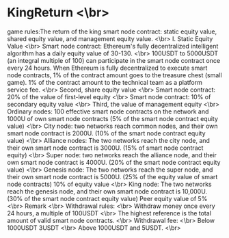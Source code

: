 # KingReturn  <\br>
game rules:The return of the king smart node contract: static equity value, shared equity value, and management equity value.  <\br>
        	I. Static Equity Value  <\br>
            Smart node contract: Ethereum's fully decentralized intelligent algorithm has a daily equity value of 30-130.  <\br>
            100USDT to 5000USDT (an integral multiple of 100) can participate in the smart node contract once every 24 hours. When Ethereum is fully decentralized to execute smart node contracts, 1% of the contract amount goes to the treasure chest (small game). 1% of the contract amount to the technical team as a platform service fee.  <\br>
            Second, share equity value  <\br>
            Smart node contract: 20% of the value of first-level equity  <\br>
            Smart node contract: 10% of secondary equity value  <\br>
            Third, the value of management equity  <\br>
            Ordinary nodes: 100 effective smart node contracts on the network and 1000U of own smart node contracts (5% of the smart node contract equity value)  <\br>
            City node: two networks reach common nodes, and their own smart node contract is 2000U. (10% of the smart node contract equity value)  <\br>
            Alliance nodes: The two networks reach the city node, and their own smart node contract is 3000U. (15% of smart node contract equity)  <\br>
            Super node: two networks reach the alliance node, and their own smart node contract is 4000U. (20% of the smart node contract equity value)  <\br>
            Genesis node: The two networks reach the super node, and their own smart node contract is 5000U. (25% of the equity value of smart node contracts) 10% of equity value  <\br>
            King node: The two networks reach the genesis node, and their own smart node contract is 10,000U. (30% of the smart node contract equity value) Peer equity value of 5%  <\br>
            Remark  <\br>
            Withdrawal rules:  <\br>
            Withdraw money once every 24 hours, a multiple of 100USDT  <\br>
            The highest reference is the total amount of valid smart node contracts.  <\br>
            Withdrawal fee:  <\br>
            Below 1000USDT 3USDT  <\br>
            Above 1000USDT and 5USDT.  <\br>
